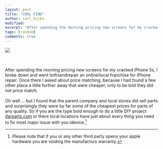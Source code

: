 ```yaml
---
layout: post
title: "COOL FIND"
author: carl_hicks 
modified:
excerpt: "After spending the morning pricing new screens for my cracked iPhone 5s, I broke down and went toifixandrepair an online/local franchise for iPhone repair."
tags: [random]
comments: true
---
```


<img src="{{ site.url }}/images/ifar-iphone-screen.jpeg">
<br><br><br>  

After spending the morning pricing new screens for my cracked iPhone 5s, I broke down and went toifixandrepair an online/local franchise for iPhone repair. Once there I asked about price matching, because I had found a few other place a little further away that were cheaper, only to be told they did not price match.
<br><br>
Oh well ... but I found that the parent company and local stores did sell parts and surprisingly they were by far some of the cheapest prices for parts of any quality. So if you are the type bold enough to do a little DIY project [ifarparts.com](https://ifarparts.com) or there local locations have just about every thing you need to fix most major issue with you idevice.[^1]  

[^1]:Please note that if you or any other third party opens your apple hardware you are voiding the manufacturs warranty.  

